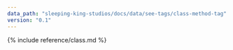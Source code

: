 ```yaml
---
data_path: "sleeping-king-studios/docs/data/see-tags/class-method-tag"
version: "0.1"
---
```


{% include reference/class.md %}
